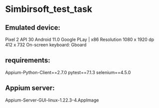 # Simbirsoft_test_task
## Emulated device:
Pixel 2 API 30
Android 11.0 Google PLay | x86
Resolution 1080 x 1920
dp 412 x 732
On-screen keyboard: Gboard

## requirements:
Appium-Python-Client==2.7.0
pytest==7.1.3
selenium==4.5.0

## Appium server: 
Appium-Server-GUI-linux-1.22.3-4.AppImage
